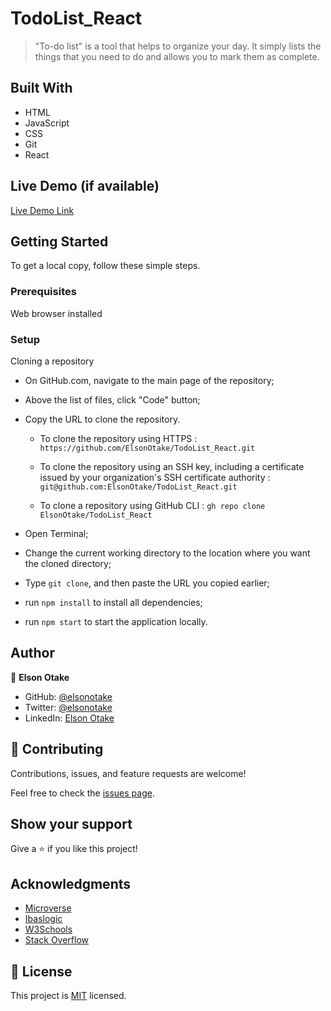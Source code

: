 # TodoList_React

>"To-do list" is a tool that helps to organize your day. It simply lists the things that you need to do and allows you to mark them as complete. 


## Built With

- HTML
- JavaScript
- CSS
- Git
- React


## Live Demo (if available)

[Live Demo Link](https://elsonotake.github.io/TodoList_React/)


## Getting Started

To get a local copy, follow these simple steps.

### Prerequisites

Web browser installed

### Setup

Cloning a repository

- On GitHub.com, navigate to the main page of the repository;

- Above the list of files, click "Code" button;

- Copy the URL to clone the repository. 

  - To clone the repository using HTTPS : `https://github.com/ElsonOtake/TodoList_React.git`

  - To clone the repository using an SSH key, including a certificate issued by your organization's SSH certificate authority : `git@github.com:ElsonOtake/TodoList_React.git`

  - To clone a repository using GitHub CLI : `gh repo clone ElsonOtake/TodoList_React`

- Open Terminal;

- Change the current working directory to the location where you want the cloned directory;

- Type `git clone`, and then paste the URL you copied earlier;

- run `npm install` to install all dependencies;

- run `npm start` to start the application locally.


## Author

👤 **Elson Otake**

- GitHub: [@elsonotake](https://github.com/elsonotake)
- Twitter: [@elsonotake](https://twitter.com/elsonotake)
- LinkedIn: [Elson Otake](https://linkedin.com/in/elson-otake-0b5b9138)


## 🤝 Contributing

Contributions, issues, and feature requests are welcome!

Feel free to check the [issues page](../../issues/).


## Show your support

Give a ⭐️ if you like this project!


## Acknowledgments

- [Microverse](https://www.microverse.org/)
- [Ibaslogic](https://ibaslogic.com/)
- [W3Schools](https://www.w3schools.com/)
- [Stack Overflow](https://stackoverflow.com/)


## 📝 License

This project is [MIT](./MIT.md) licensed.